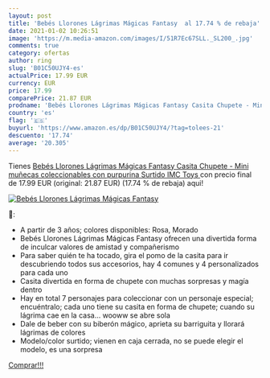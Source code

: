 ```yaml
---
layout: post
title: 'Bebés Llorones Lágrimas Mágicas Fantasy  al 17.74 % de rebaja'
date: 2021-01-02 10:26:51
image: 'https://m.media-amazon.com/images/I/51R7Ec67SLL._SL200_.jpg'
comments: true
category: ofertas
author: ring
slug: 'B01C50UJY4-es'
actualPrice: 17.99 EUR
currency: EUR
price: 17.99
comparePrice: 21.87 EUR
prodname: 'Bebés Llorones Lágrimas Mágicas Fantasy Casita Chupete - Mini muñecas coleccionables con purpurina  Surtido  IMC Toys '
country: 'es'
flag: '🇪🇸'
buyurl: 'https://www.amazon.es/dp/B01C50UJY4/?tag=tolees-21'
descuento: '17.74'
average: '20.305'
---
```


Tienes [Bebés Llorones Lágrimas Mágicas Fantasy Casita Chupete - Mini muñecas coleccionables con purpurina  Surtido  IMC Toys ](https://www.amazon.es/dp/B01C50UJY4/?tag=tolees-21) con precio final de  17.99 EUR (original: 21.87 EUR) (17.74 %  de rebaja) aqui!

[![Bebés Llorones Lágrimas Mágicas Fantasy ](https://m.media-amazon.com/images/I/51R7Ec67SLL._SL200_.jpg)](https://www.amazon.es/dp/B01C50UJY4/?tag=tolees-21)

🔎:

- A partir de 3 años; colores disponibles: Rosa, Morado
- Bebés Llorones Lágrimas Mágicas Fantasy ofrecen una divertida forma de inculcar valores de amistad y compañerismo
- Para saber quién te ha tocado, gira el pomo de la casita para ir descubriendo todos sus accesorios, hay 4 comunes y 4 personalizados para cada uno
- Casita divertida en forma de chupete con muchas sorpresas y magía dentro
- Hay en total 7 personajes para coleccionar con un personaje especial; encuéntralo; cada uno tiene su casita en forma de chupete; cuando su lágrima cae en la casa… wooww se abre sola
- Dale de beber con su biberón mágico, aprieta su barriguita y llorará lágrimas de colores
- Modelo/color surtido; vienen en caja cerrada, no se puede elegir el modelo, es una sorpresa

[Comprar!!!](https://www.amazon.es/dp/B01C50UJY4/?tag=tolees-21)
